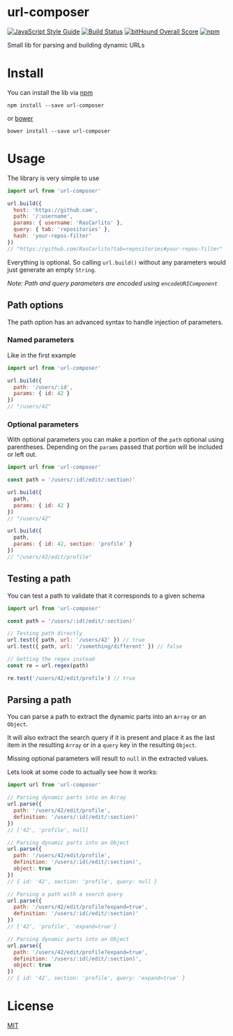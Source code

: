 # url-composer

[![JavaScript Style Guide](https://img.shields.io/badge/code%20style-standard-brightgreen.svg)](http://standardjs.com/)
[![Build Status](https://travis-ci.org/RasCarlito/url-composer.svg?branch=master)](https://travis-ci.org/RasCarlito/url-composer)
[![bitHound Overall Score](https://www.bithound.io/github/RasCarlito/url-composer/badges/score.svg)](https://www.bithound.io/github/RasCarlito/url-composer)
[![npm](https://img.shields.io/npm/dm/url-composer.svg)](https://www.npmjs.com/package/url-composer)

Small lib for parsing and building dynamic URLs

# Install

You can install the lib via [npm](https://www.npmjs.com/)

```shell
npm install --save url-composer
```

or [bower](https://bower.io/)

```shell
bower install --save url-composer
```

# Usage

The library is very simple to use

```js
import url from 'url-composer'

url.build({
  host: 'https://github.com',
  path: '/:username',
  params: { username: 'RasCarlito' },
  query: { tab: 'repositories' },
  hash: 'your-repos-filter'
})
// "https://github.com/RasCarlito?tab=repositories#your-repos-filter"
```

Everything is optional. So calling `url.build()` without any parameters would just generate an empty `String`.

*Note: Path and query parameters are encoded using `encodeURIComponent`*

## Path options

The path option has an advanced syntax to handle injection of parameters.

### Named parameters

Like in the first example

```js
import url from 'url-composer'

url.build({
  path: '/users/:id',
  params: { id: 42 }
})
// "/users/42"
```

### Optional parameters

With optional parameters you can make a portion of the `path` optional using parentheses.
Depending on the `params` passed that portion will be included or left out.

```js
import url from 'url-composer'

const path = '/users/:id(/edit/:section)'

url.build({
  path,
  params: { id: 42 }
})
// "/users/42"

url.build({
  path,
  params: { id: 42, section: 'profile' }
})
// "/users/42/edit/profile"
```

## Testing a path

You can test a path to validate that it corresponds to a given schema

```js
import url from 'url-composer'

const path = '/users/:id(/edit/:section)'

// Testing path directly
url.test({ path, url: '/users/42' }) // true
url.test({ path, url: '/something/different' }) // false

// Getting the regex instead
const re = url.regex(path)

re.test('/users/42/edit/profile') // true
```

## Parsing a path

You can parse a path to extract the dynamic parts into an `Array` or an `Object`.

It will also extract the search query if it is present and place it as the last item in the resulting `Array` or in a `query` key in the resulting `Object`.

Missing optional parameters will result to `null` in the extracted values.

Lets look at some code to actually see how it works:

```js
import url from 'url-composer'

// Parsing dynamic parts into an Array
url.parse({
  path: '/users/42/edit/profile',
  definition: '/users/:id(/edit/:section)'
})
// ['42', 'profile', null]

// Parsing dynamic parts into an Object
url.parse({
  path: '/users/42/edit/profile',
  definition: '/users/:id(/edit/:section)',
  object: true
})
// { id: '42', section: 'profile', query: null }

// Parsing a path with a search query
url.parse({
  path: '/users/42/edit/profile?expand=true',
  definition: '/users/:id(/edit/:section)'
})
// ['42', 'profile', 'expand=true']

// Parsing dynamic parts into an Object
url.parse({
  path: '/users/42/edit/profile?expand=true',
  definition: '/users/:id(/edit/:section)',
  object: true
})
// { id: '42', section: 'profile', query: 'expand=true' }
```

# License

[MIT](https://opensource.org/licenses/MIT)
